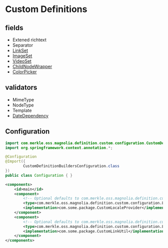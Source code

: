 # Custom Definitions
## fields

 - Extened richtext
 - Separator 
 - [LinkSet](src/main/java/com/merkle/oss/magnolia/definition/custom/linkset/README.md)
 - [ImageSet](src/main/java/com/merkle/oss/magnolia/definition/custom/imageset/README.md)
 - [VideoSet](src/main/java/com/merkle/oss/magnolia/definition/custom/videoset/README.md)
 - [ChildNodeWrapper](src/main/java/com/merkle/oss/magnolia/definition/custom/childnodewrapper/README.md)
 - [ColorPicker](src/main/java/com/merkle/oss/magnolia/definition/custom/colorpicker/README.md)

## validators
 - MimeType
 - NodeType
 - Template
 - [DateDependency](src/main/java/com/merkle/oss/magnolia/definition/custom/validator/datedependency/README.md)

## Configuration

```java
import com.merkle.oss.magnolia.definition.custom.configuration.CustomDefinitionBuildersConfiguration;
import org.springframework.context.annotation.*;

@Configuration
@Import({
		CustomDefinitionBuildersConfiguration.class
})
public class Configuration { }
```

```xml
<components>
    <id>main</id>
    <component>
        <!-- Optional defaults to com.merkle.oss.magnolia.definition.custom.configuration.DefaultLocaleProvider -->
        <type>com.merkle.oss.magnolia.definition.custom.configuration.LocaleProvider</type>
        <implementation>com.some.package.CustomLocaleProvider</implementation>
    </component>
    <component>
        <!-- Optional defaults to com.merkle.oss.magnolia.definition.custom.configuration.DefaultLinkUtil -->
        <type>com.merkle.oss.magnolia.definition.custom.configuration.LinkUtil</type>
        <implementation>com.some.package.CustomLinkUtil</implementation>
    </component>
</components>
```